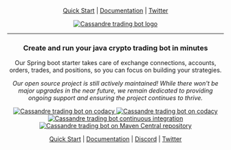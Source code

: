 <p align="center">
    <a href="https://trading-bot.cassandre.tech/tutorial/create-your-project.html">Quick Start</a> | 
    <a href="https://trading-bot.cassandre.tech">Documentation</a> | 
    <a href="https://twitter.com/cassandretech">Twitter</a>
</p>

<p align="center">
    <a href="https://trading-bot.cassandre.tech">
        <img    src="https://trading-bot.cassandre.tech/assets/images/logo/cassandre-trading-bot-full-medium.png"
                alt="Cassandre trading bot logo"/>
    </a>
</p>

<hr>

<h3 align="center">Create and run your java crypto trading bot in minutes</h2>
<p align="center">Our Spring boot starter takes care of exchange connections, accounts, orders, trades, and positions, so you can focus on building your strategies.</p>

<p align="center"><i>Our open source project is still actively maintained! While there won't be major upgrades in the near future, we remain dedicated to providing ongoing support and ensuring the project continues to thrive.</i></p>

<p align="center">
    <a href="https://www.codacy.com/gh/cassandre-tech/cassandre-trading-bot?utm_source=github.com&amp;utm_medium=referral&amp;utm_content=cassandre-tech/cassandre-trading-bot&amp;utm_campaign=Badge_Grade">
        <img    src="https://api.codacy.com/project/badge/Grade/f26dc41008a64bb18dcd404b46b69fc8"
                alt="Cassandre trading bot on codacy" />
    </a>
    <a href="https://www.codacy.com/gh/cassandre-tech/cassandre-trading-bot/dashboard?utm_source=github.com&utm_medium=referral&utm_content=cassandre-tech/cassandre-trading-bot&utm_campaign=Badge_Coverage">
        <img    src="https://api.codacy.com/project/badge/Coverage/f26dc41008a64bb18dcd404b46b69fc8"
                alt="Cassandre trading bot on codacy" />
    </a>
    <a href="https://github.com/cassandre-tech/cassandre-trading-bot/actions">
        <img    src="https://github.com/cassandre-tech/cassandre-trading-bot/actions/workflows/on-development-push-publish-snapshot-and-website.yml/badge.svg"
                alt="Cassandre trading bot continuous integration" />
    </a>
    <a href="https://search.maven.org/search?q=g:tech.cassandre.trading.bot">
        <img    src="https://img.shields.io/maven-central/v/tech.cassandre.trading.bot/cassandre-trading-bot-project.svg?label=Maven%20Central"
                alt="Cassandre trading bot on Maven Central repository" />
    </a>
</p>

<p align="center">
    <a href="https://trading-bot.cassandre.tech/tutorial/create-your-project.html">Quick Start</a> | 
    <a href="https://trading-bot.cassandre.tech">Documentation</a> | 
    <a href="https://discord.gg/sv3VXuTgFS">Discord</a> | 
    <a href="https://twitter.com/cassandretech">Twitter</a>
</p>